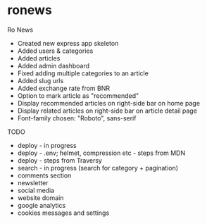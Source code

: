 # ronews

Ro News

- Created new express app skeleton
- Added users & categories
- Added articles
- Added admin dashboard
- Fixed adding multiple categories to an article
- Added slug urls
- Added exchange rate from BNR
- Option to mark article as "recommended"
- Display recommended articles on right-side bar on home page
- Display related articles on right-side bar on article detail page
- Font-family chosen: "Roboto", sans-serif

TODO

- deploy - in progress
- deploy - .env; helmet, compression etc - steps from MDN
- deploy - steps from Traversy
- search - in progress (search for category + pagination)
- comments section
- newsletter
- social media
- website domain
- google analytics
- cookies messages and settings
